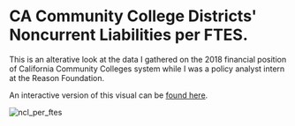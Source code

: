 # CA Community College Districts' Noncurrent Liabilities per FTES.

This is an alterative look at the data I gathered on the 2018 financial position of California Community Colleges system while I was a policy analyst intern at the Reason Foundation.

An interactive version of this visual can be [found here](https://rpubs.com/allanxwheeler/caccds).

![ncl_per_ftes](https://github.com/allanxwheeler/ca_community_college_ncl_per_ftes/blob/main/ncl_per_ftes.png)
